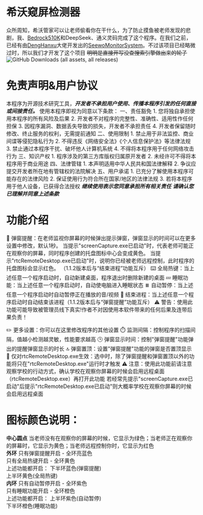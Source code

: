 # 希沃窥屏检测器
众所周知，希沃管家可以让老师偷看你在干什么，为了防止摸鱼被老师发现的悲剧，我、[Bedrock510K](https://github.com/Bedrock510K)和DeepSeek、通义灵码完成了这个程序。在我们之前，已经有由[DengHanxu](https://github.com/DengHanxu)大佬开发出的[SeewoMonitorSystem](https://github.com/DengHanxu/SeewoMonitorSystem)。不过该项目已经略微过时，所以我们才开发了这个项目   ~~明明是直接开写没查搜索引擎做出来的轮子~~\
![GitHub Downloads (all assets, all releases)](https://img.shields.io/github/downloads/cmd-png/SeewoScreenPeepingDetector/total)
# 免责声明&用户协议
本程序为开源技术研究工具，***开发者不承担用户使用、传播本程序引发的任何直接或间接责任。***
使用本程序即视为同意以下条款：
一、责任豁免
    1. 您将独自承担使用本程序的所有风险及后果
    2. 开发者不对程序的完整性、准确性、适用性作任何担保
    3. 因程序漏洞、数据丢失导致的损失，开发者不承担责任
    4. 开发者保留随时修改、终止服务的权利，无需提前通知
二、使用限制
    1. 禁止用于非法监控、商业间谍等侵犯隐私行为
    2. 不得违反《网络安全法》《个人信息保护法》等法律法规
    3. 禁止通过本程序干扰、破坏他人计算机系统
    4. 不得将本程序用于任何网络攻击行为
三、知识产权
    1. 程序涉及的第三方库版权归属原开发者
    2. 未经许可不得将本程序用于商业用途
四、法律管辖
    1. 本声明适用中华人民共和国法律解释
    2. 争议应提交开发者所在地有管辖权的法院解决
五、用户承诺
    1. 已充分了解使用本程序可能存在的法律风险
    2. 保证使用行为符合所在国家/地区的法律法规
    3. 若将本程序用于他人设备，已获得合法授权
***继续使用表示您同意承担所有相关责任***
***请确认您已理解并同意上述条款***
# 功能介绍
📢 弹窗提醒：在老师监视你屏幕的时候弹出提示弹窗，弹窗显示的时间可以在更多设置中修改，默认1秒。
当提示"screenCapture.exe已启动"时，代表老师可能正在观察你的屏幕，同时程序创建的托盘图标中心会变成黄色。
当提示"rtcRemoteDesktop.exe已启动"时，说明你已经被老师远程控制，此时程序的托盘图标会显示红色。
（1.1.2版本后与“结束进程”功能互斥）
⌨️ 全局热键：当上述任意一个程序启动时，自动新建桌面，程序退出时删除新建的桌面
💤 睡眠功能：当上述任意一个程序启动时，自动使电脑进入睡眠状态
⏸️ 自动暂停：当上述任意一个程序启动时自动暂停正在播放的音/视频
🔴 结束进程：当上述任意一个程序启动时自动结束该进程（1.1.2版本后与“弹窗提醒”功能互斥）
⚠️ 警告：使用此功能可能导致被管理员线下真实!作者不对因使用本软件带来的任何后果及连带后果负责！

✏️ 更多设置：你可以在这里修改程序的其他设置
⏱️ 监测间隔：控制程序的扫描间隔，值越小检测越灵敏，性能要求越高
🕒 弹窗显示时间：控制"弹窗提醒"功能弹出的提醒弹窗显示的时长
🔝 弹窗置顶：设置"弹窗提醒"功能的弹窗是否置顶显示
🎯 仅对rtcRemoteDesktop.exe生效：选中时，除了弹窗提醒和弹窗置顶以外的功能将只在"rtcRemoteDesktop.exe"运行时才触发
⚠️ 注意：使用此功能前请注意观察学校的行动方式，确认学校在观察你屏幕的时候会启用远程桌面（rtcRemoteDesktop.exe）再打开此功能
若经常先提示"screenCapture.exe已启动"后提示"rtcRemoteDesktop.exe已启动"则大概率学校在观察你屏幕的时候会启用远程桌面

# 图标颜色说明：
**中心圆点**
当老师没有在观察你的屏幕的时候，它显示为绿色；当老师正在观察你的屏幕时，它显示为黄色；当老师远程控制你时，它显示为红色\
**外环**
        只有弹窗提醒开启 - 全环亮蓝色\
        只有全局热键开启 - 全环黄色\
        上述功能都开启：
        下半环蓝色(弹窗提醒)\
        上半环黄色(全局热键)\
**内环**
        只有自动暂停开启 - 全环紫色\
        只有睡眠功能开启 - 全环橙色\
        上述功能都开启：
        上半环紫色(自动暂停)\
        下半环橙色(睡眠功能)

